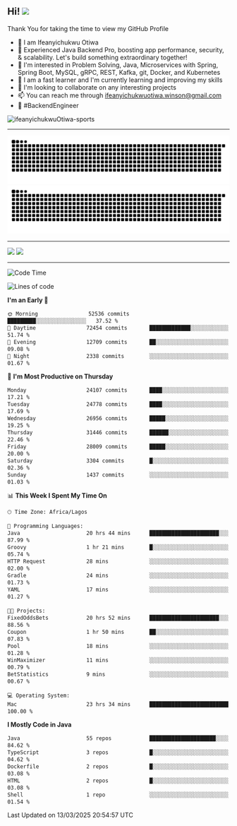 <!-- BLOG-POST-LIST:START --><!-- BLOG-POST-LIST:END -->

## Hi! <img src="https://media.giphy.com/media/hvRJCLFzcasrR4ia7z/giphy.gif" width="4%"> 

Thank You for taking the time to view my GitHub Profile

- 👋 I am Ifeanyichukwu Otiwa
- 🚀 Experienced Java Backend Pro, boosting app performance, security, & scalability. Let's build something extraordinary together!
- 👀 I'm interested in Problem Solving, Java, Microservices with Spring, Spring Boot, MySQL, gRPC, REST, Kafka, git, Docker, and Kubernetes
- 🌱 I am a fast learner and I'm currently learning and improving my skills
- 💞️ I'm looking to collaborate on any interesting projects
- 📫 You can reach me through ifeanyichukwuotiwa.winson@gmail.com
- 🚀 #BackendEngineer

<p align="left" marginTop="10px"> <img src="https://komarev.com/ghpvc/?username=ifeanyichukwuOtiwa-sports&label=Profile%20views&color=0e75b6&style=for-the-badge" alt="ifeanyichukwuOtiwa-sports" /> </p>

***

<!--🐍📈SNAKEGRAPH / 🌐WEBSITE: https://github.com/Platane/snk -->
![github contribution grid snake animation](https://raw.githubusercontent.com/ifeanyichukwuOtiwa-sports/ifeanyichukwuOtiwa-sports/output/github-contribution-grid-snake-dark.svg#gh-dark-mode-only)![github contribution grid snake animation](https://raw.githubusercontent.com/ifeanyichukwuOtiwa-sports/ifeanyichukwuOtiwa-sports/output/github-contribution-grid-snake.svg#gh-light-mode-only)

***

<p float="left">
  <img float="left" src="https://github-readme-stats.vercel.app/api?username=ifeanyichukwuOtiwa-sports&count_private=true&include_all_commits=true&theme=react&show_icons=true" />
  <img float="right" src="https://github-readme-stats.vercel.app/api/top-langs/?username=ifeanyichukwuOtiwa-sports&layout=compact&show_icons=true&theme=react" /> 
</p>

***



<!--START_SECTION:waka-->
![Code Time](http://img.shields.io/badge/Code%20Time-3%2C540%20hrs%2038%20mins-blue)

![Lines of code](https://img.shields.io/badge/From%20Hello%20World%20I%27ve%20Written-41.0%20million%20lines%20of%20code-blue)

**I'm an Early 🐤** 

```text
🌞 Morning                52536 commits       █████████░░░░░░░░░░░░░░░░   37.52 % 
🌆 Daytime                72454 commits       █████████████░░░░░░░░░░░░   51.74 % 
🌃 Evening                12709 commits       ██░░░░░░░░░░░░░░░░░░░░░░░   09.08 % 
🌙 Night                  2338 commits        ░░░░░░░░░░░░░░░░░░░░░░░░░   01.67 % 
```
📅 **I'm Most Productive on Thursday** 

```text
Monday                   24107 commits       ████░░░░░░░░░░░░░░░░░░░░░   17.21 % 
Tuesday                  24778 commits       ████░░░░░░░░░░░░░░░░░░░░░   17.69 % 
Wednesday                26956 commits       █████░░░░░░░░░░░░░░░░░░░░   19.25 % 
Thursday                 31446 commits       ██████░░░░░░░░░░░░░░░░░░░   22.46 % 
Friday                   28009 commits       █████░░░░░░░░░░░░░░░░░░░░   20.00 % 
Saturday                 3304 commits        █░░░░░░░░░░░░░░░░░░░░░░░░   02.36 % 
Sunday                   1437 commits        ░░░░░░░░░░░░░░░░░░░░░░░░░   01.03 % 
```


📊 **This Week I Spent My Time On** 

```text
🕑︎ Time Zone: Africa/Lagos

💬 Programming Languages: 
Java                     20 hrs 44 mins      ██████████████████████░░░   87.99 % 
Groovy                   1 hr 21 mins        █░░░░░░░░░░░░░░░░░░░░░░░░   05.74 % 
HTTP Request             28 mins             ░░░░░░░░░░░░░░░░░░░░░░░░░   02.00 % 
Gradle                   24 mins             ░░░░░░░░░░░░░░░░░░░░░░░░░   01.73 % 
YAML                     17 mins             ░░░░░░░░░░░░░░░░░░░░░░░░░   01.27 % 

🐱‍💻 Projects: 
FixedOddsBets            20 hrs 52 mins      ██████████████████████░░░   88.56 % 
Coupon                   1 hr 50 mins        ██░░░░░░░░░░░░░░░░░░░░░░░   07.83 % 
Pool                     18 mins             ░░░░░░░░░░░░░░░░░░░░░░░░░   01.28 % 
WinMaximizer             11 mins             ░░░░░░░░░░░░░░░░░░░░░░░░░   00.79 % 
BetStatistics            9 mins              ░░░░░░░░░░░░░░░░░░░░░░░░░   00.67 % 

💻 Operating System: 
Mac                      23 hrs 34 mins      █████████████████████████   100.00 % 
```

**I Mostly Code in Java** 

```text
Java                     55 repos            █████████████████████░░░░   84.62 % 
TypeScript               3 repos             █░░░░░░░░░░░░░░░░░░░░░░░░   04.62 % 
Dockerfile               2 repos             █░░░░░░░░░░░░░░░░░░░░░░░░   03.08 % 
HTML                     2 repos             █░░░░░░░░░░░░░░░░░░░░░░░░   03.08 % 
Shell                    1 repo              ░░░░░░░░░░░░░░░░░░░░░░░░░   01.54 % 
```




 Last Updated on 13/03/2025 20:54:57 UTC
<!--END_SECTION:waka-->

<!--
<p align="center">
![trophy](https://github-profile-trophy.vercel.app/?username=ifeanyichukwuOtiwa-sports&theme=onedark) (https://github.com/ryo-ma/github-profile-trophy)
</p>
-->

<!---
ifeanyi-otiwa/ifeanyi-otiwa is a ✨ special ✨ repository because its `README.md` (this file) appears on your GitHub profile.
You can click the Preview link to take a look at your changes.
--->
